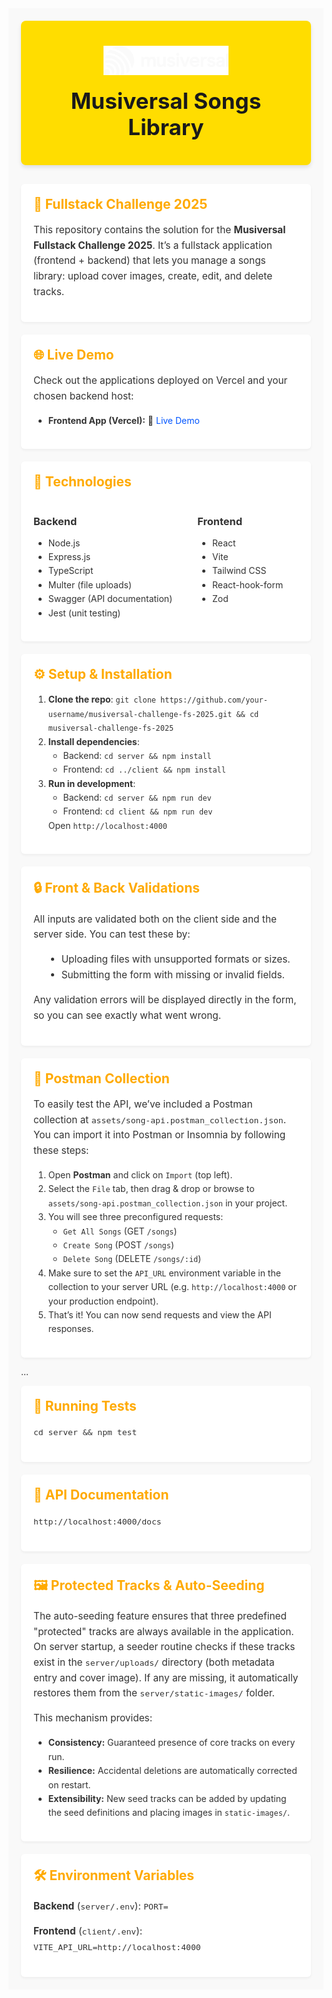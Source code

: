 <div style="font-family: -apple-system, BlinkMacSystemFont, 'Segoe UI', Roboto, 'Helvetica Neue', Arial, sans-serif; color: #333; background: #f9f9f9; padding: 20px;">

<!-- Banner -->
<div style="background-color: #FFDD00; padding: 40px 20px; border-radius: 8px; text-align: center; box-shadow: 0 4px 6px rgba(0,0,0,0.1);">
  <img src="./assets/musiversal.png" alt="Musiversal Logo" width="200" style="display: block; margin: 0 auto 20px;" />
  <h1 style="margin: 0; font-size: 2.5em; color: #1a1a1a;">Musiversal Songs Library</h1>
</div>

<div style="margin-top: 30px;">
  <section style="background: #fff; padding: 20px; border-radius: 6px; box-shadow: 0 2px 4px rgba(0,0,0,0.05); margin-bottom: 20px;">
    <h2 style="margin-top: 0; color: #FFAA00;">🚀 Fullstack Challenge 2025</h2>
    <p style="font-size: 1.1em; line-height: 1.6;">This repository contains the solution for the <strong>Musiversal Fullstack Challenge 2025</strong>. It’s a fullstack application (frontend + backend) that lets you manage a songs library: upload cover images, create, edit, and delete tracks.</p>
  </section>

  <section style="background: #fff; padding: 20px; border-radius: 6px; box-shadow: 0 2px 4px rgba(0,0,0,0.05); margin-bottom: 20px;">
    <h2 style="margin-top: 0; color: #FFAA00;">🌐 Live Demo</h2>
    <p style="font-size: 1.1em; line-height: 1.6;">Check out the applications deployed on Vercel and your chosen backend host:</p>
    <ul style="line-height: 1.6;">
      <li><strong>Frontend App (Vercel):</strong> 🔗 <a href="https://musiversal-challenge-fs-2025.vercel.app" style="color: #0055ff; text-decoration: none;">Live Demo</a></li>
    </ul>
  </section>

  <section style="background: #fff; padding: 20px; border-radius: 6px; box-shadow: 0 2px 4px rgba(0,0,0,0.05); margin-bottom: 20px;">
    <h2 style="margin-top: 0; color: #FFAA00;">🔧 Technologies</h2>
    <div style="display: flex; gap: 40px;">
      <div>
        <h3 style="margin-bottom: 10px;">Backend</h3>
        <ul style="line-height: 1.6;">
          <li>Node.js</li>
          <li>Express.js</li>
          <li>TypeScript</li>
          <li>Multer (file uploads)</li>
          <li>Swagger (API documentation)</li>
          <li>Jest (unit testing)</li>
        </ul>
      </div>
      <div>
        <h3 style="margin-bottom: 10px;">Frontend</h3>
        <ul style="line-height: 1.6;">
          <li>React</li>
          <li>Vite</li>
          <li>Tailwind CSS</li>
          <li>React-hook-form</li>
          <li>Zod</li>
        </ul>
      </div>
    </div>
  </section>

  <section style="background: #fff; padding: 20px; border-radius: 6px; box-shadow: 0 2px 4px rgba(0,0,0,0.05); margin-bottom: 20px;">
    <h2 style="margin-top: 0; color: #FFAA00;">⚙️ Setup & Installation</h2>
    <ol style="line-height: 1.6;">
      <li><strong>Clone the repo</strong>: <code>git clone https://github.com/your-username/musiversal-challenge-fs-2025.git && cd musiversal-challenge-fs-2025</code></li>
      <li><strong>Install dependencies</strong>:
        <ul>
          <li>Backend: <code>cd server && npm install</code></li>
          <li>Frontend: <code>cd ../client && npm install</code></li>
        </ul>
      </li>
      <li><strong>Run in development</strong>:
        <ul>
          <li>Backend: <code>cd server && npm run dev</code></li>
          <li>Frontend: <code>cd client && npm run dev</code></li>
        </ul>
        Open <code>http://localhost:4000</code>
      </li>
    </ol>
  </section>

  <section style="background: #fff; padding: 20px; border-radius: 6px;
                  box-shadow: 0 2px 4px rgba(0,0,0,0.05);
                  margin-bottom: 20px;">
    <h2 style="margin-top: 0; color: #FFAA00;">🔒 Front &amp; Back Validations</h2>
    <p style="font-size: 1.1em; line-height: 1.6;">
      All inputs are validated both on the client side and the server side.  
      You can test these by:
    </p>
    <ul style="font-size: 1.1em; line-height: 1.6; margin-left: 1.2em;">
      <li>Uploading files with unsupported formats or sizes.</li>
      <li>Submitting the form with missing or invalid fields.</li>
    </ul>
    <p style="font-size: 1.1em; line-height: 1.6;">
      Any validation errors will be displayed directly in the form, so you can see exactly what went wrong.
    </p>
  </section>

  <section style="background: #fff; padding: 20px; border-radius: 6px; box-shadow: 0 2px 4px rgba(0,0,0,0.05); margin-top: 20px;">
    <h2 style="margin-top: 0; color: #FFAA00;">📂 Postman Collection</h2>
    <p style="font-size: 1.1em; line-height: 1.6;">
      To easily test the API, we’ve included a Postman collection at <code>assets/song-api.postman_collection.json</code>.  
      You can import it into Postman or Insomnia by following these steps:
    </p>
    <ol style="line-height: 1.6;">
      <li>Open <strong>Postman</strong> and click on <code>Import</code> (top left).</li>
      <li>Select the <code>File</code> tab, then drag &amp; drop or browse to <code>assets/song-api.postman_collection.json</code> in your project.</li>
      <li>You will see three preconfigured requests:
        <ul>
          <li><code>Get All Songs</code> (GET <code>/songs</code>)</li>
          <li><code>Create Song</code> (POST <code>/songs</code>)</li>
          <li><code>Delete Song</code> (DELETE <code>/songs/:id</code>)</li>
        </ul>
      </li>
      <li>Make sure to set the <code>API_URL</code> environment variable in the collection to your server URL (e.g. <code>http://localhost:4000</code> or your production endpoint).</li>
      <li>That’s it! You can now send requests and view the API responses.</li>
    </ol>
  </section>
</div>

...

  <section style="background: #fff; padding: 20px; border-radius: 6px; box-shadow: 0 2px 4px rgba(0,0,0,0.05); margin-bottom: 20px;">
    <h2 style="margin-top: 0; color: #FFAA00;">🧪 Running Tests</h2>
    <p style="font-size: 1.1em; line-height: 1.6;"><code>cd server && npm test</code></p>
  </section>

  <section style="background: #fff; padding: 20px; border-radius: 6px; box-shadow: 0 2px 4px rgba(0,0,0,0.05); margin-bottom: 20px;">
    <h2 style="margin-top: 0; color: #FFAA00;">📘 API Documentation</h2>
    <p style="font-size: 1.1em; line-height: 1.6;"><code>http://localhost:4000/docs</code></p>
  </section>

  <section style="background: #fff; padding: 20px; border-radius: 6px; box-shadow: 0 2px 4px rgba(0,0,0,0.05);">
    <h2 style="margin-top: 0; color: #FFAA00;">🖼️ Protected Tracks & Auto-Seeding</h2>
    <p style="font-size: 1.1em; line-height: 1.6;">
      The auto-seeding feature ensures that three predefined "protected" tracks are always available in the application. On server startup, a seeder routine checks if these tracks exist in the <code>server/uploads/</code> directory (both metadata entry and cover image). If any are missing, it automatically restores them from the <code>server/static-images/</code> folder.
    </p>
    <p style="font-size: 1.1em; line-height: 1.6;">
      This mechanism provides:
      <ul style="line-height: 1.6;">
        <li><strong>Consistency:</strong> Guaranteed presence of core tracks on every run.</li>
        <li><strong>Resilience:</strong> Accidental deletions are automatically corrected on restart.</li>
        <li><strong>Extensibility:</strong> New seed tracks can be added by updating the seed definitions and placing images in <code>static-images/</code>.</li>
      </ul>
    </p>
  </section>

  <section style="background: #fff; padding: 20px; border-radius: 6px; box-shadow: 0 2px 4px rgba(0,0,0,0.05); margin-top: 20px;">
    <h2 style="margin-top: 0; color: #FFAA00;">🛠️ Environment Variables</h2>
    <p style="font-size: 1.1em; line-height: 1.6;"><strong>Backend</strong> (<code>server/.env</code>): <code>PORT=</code></p>
    <p style="font-size: 1.1em; line-height: 1.6;"><strong>Frontend</strong> (<code>client/.env</code>): <code>VITE_API_URL=http://localhost:4000</code></p>
  </section>
</div>
